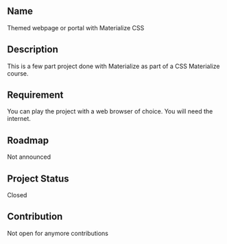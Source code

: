 ## Name
Themed webpage or portal with Materialize CSS

##  Description
This is a few part project done with Materialize as part of a CSS Materialize course.

##  Requirement
You can play the project with a web browser of choice. You will need the internet.

##  Roadmap
Not announced

##  Project Status
Closed

##  Contribution
Not open for anymore contributions






